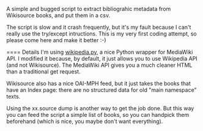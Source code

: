 A simple and bugged script to extract bibliograhic metadata from Wikisource books, and put them in a csv. 

The script is slow and it crash frequently, but it's my fault because I can't really use the try/except intructions.
This is my very first coding attempt, so please come here and make it better :-)

==== Details
I'm using [wikipedia.py](https://github.com/goldsmith/Wikipedia/blob/master/wikipedia/wikipedia.py), a nice Python wrapper for MediaWiki API. I modified it because, by default, it just allows you to use Wikipedia API (and not Wikisource). The MediaWiki API gives you a much cleaner HTML than a traditional get request. 

Wikisource also has a nice OAI-MPH feed, but it just takes the books that have an Index page: there are no structured data for old "main namespace" texts. 

Using the xx.source dump is another way to get the job done. But this way you can feed the script a simple list of books, so you can handpick them beforehand (which is nice, you maybe don't want everything). 

 
